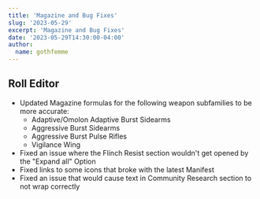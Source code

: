 ```yaml
---
title: 'Magazine and Bug Fixes'
slug: '2023-05-29'
excerpt: 'Magazine and Bug Fixes'
date: '2023-05-29T14:30:00-04:00'
author:
  name: gothfemme
---
```


## Roll Editor
- Updated Magazine formulas for the following weapon subfamilies to be more accurate:
  - Adaptive/Omolon Adaptive Burst Sidearms
  - Aggressive Burst Sidearms
  - Aggressive Burst Pulse Rifles
  - Vigilance Wing
- Fixed an issue where the Flinch Resist section wouldn't get opened by the "Expand all" Option
- Fixed links to some icons that broke with the latest Manifest
- Fixed an issue that would cause text in Community Research section to not wrap correctly